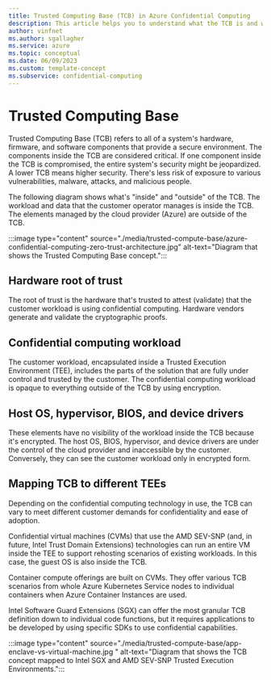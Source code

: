 ```yaml
---
title: Trusted Computing Base (TCB) in Azure Confidential Computing
description: This article helps you to understand what the TCB is and what it includes.
author: vinfnet
ms.author: sgallagher
ms.service: azure
ms.topic: conceptual
ms.date: 06/09/2023
ms.custom: template-concept
ms.subservice: confidential-computing
---
```

# Trusted Computing Base

Trusted Computing Base (TCB) refers to all of a system's hardware, firmware, and software components that provide a secure environment. The components inside the TCB are considered critical. If one component inside the TCB is compromised, the entire system's security might be jeopardized. A lower TCB means higher security. There's less risk of exposure to various vulnerabilities, malware, attacks, and malicious people.

The following diagram shows what's "inside" and "outside" of the TCB. The workload and data that the customer operator manages is inside the TCB. The elements managed by the cloud provider (Azure) are outside of the TCB.

:::image type="content" source="./media/trusted-compute-base/azure-confidential-computing-zero-trust-architecture.jpg" alt-text="Diagram that shows the Trusted Computing Base concept.":::

## Hardware root of trust

The root of trust is the hardware that's trusted to attest (validate) that the customer workload is using confidential computing. Hardware vendors generate and validate the cryptographic proofs.

## Confidential computing workload

The customer workload, encapsulated inside a Trusted Execution Environment (TEE), includes the parts of the solution that are fully under control and trusted by the customer. The confidential computing workload is opaque to everything outside of the TCB by using encryption.

## Host OS, hypervisor, BIOS, and device drivers

These elements have no visibility of the workload inside the TCB because it's encrypted. The host OS, BIOS, hypervisor, and device drivers are under the control of the cloud provider and inaccessible by the customer. Conversely, they can see the customer workload only in encrypted form.

## Mapping TCB to different TEEs

Depending on the confidential computing technology in use, the TCB can vary to meet different customer demands for confidentiality and ease of adoption.

Confidential virtual machines (CVMs) that use the AMD SEV-SNP (and, in future, Intel Trust Domain Extensions) technologies can run an entire VM inside the TEE to support rehosting scenarios of existing workloads. In this case, the guest OS is also inside the TCB.

Container compute offerings are built on CVMs. They offer various TCB scenarios from whole Azure Kubernetes Service nodes to individual containers when Azure Container Instances are used.

Intel Software Guard Extensions (SGX) can offer the most granular TCB definition down to individual code functions, but it requires applications to be developed by using specific SDKs to use confidential capabilities.

:::image type="content" source="./media/trusted-compute-base/app-enclave-vs-virtual-machine.jpg " alt-text="Diagram that shows the TCB concept mapped to Intel SGX and AMD SEV-SNP Trusted Execution Environments.":::
